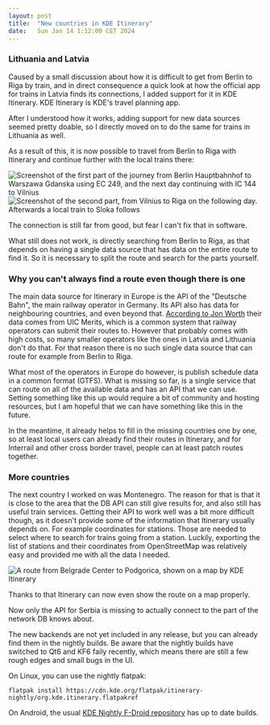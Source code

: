 ```yaml
---
layout: post
title:  "New countries in KDE Itinerary"
date:   Sun Jan 14 1:12:00 CET 2024
---
```


### Lithuania and Latvia

Caused by a small discussion about how it is difficult to get from Berlin to Riga by train,
and in direct consequence a quick look at how the official app for trains in Latvia finds its connections, I added support for it in KDE Itinerary.
KDE Itinerary is KDE's travel planning app.

After I understood how it works, adding support for new data sources seemed pretty doable, so I directly moved on to do the same for trains in Lithuania as well.

As a result of this, it is now possible to travel from Berlin to Riga with Itinerary and continue further with the local trains there:

<div class="post-img-right">
<img class="post-img" alt="Screenshot of the first part of the journey from Berlin Hauptbahnhof to Warszawa Gdanska using EC 249, and the next day continuing with IC 144 to Vilnius" src="/img/itinerary/part1.png">
<img class="post-img" alt="Screenshot of the second part, from Vilnius to Riga on the following day. Afterwards a local train to Sloka follows" src="/img/itinerary/part2.png">
</div>

The connection is still far from good, but fear I can't fix that in software.

What still does not work, is directly searching from Berlin to Riga, as that depends on having a single data source that has data on the entire route to find it.
So it is necessary to split the route and search for the parts yourself.

### Why you can't always find a route even though there is one

The main data source for Itinerary in Europe is the API of the "Deutsche Bahn", the main railway operator in Germany.
Its API also has data for neighbouring countries, and even beyond that.
[According to Jon Worth](https://jonworth.eu/how-to-actually-build-europe-wide-multimodal-public-transport-booking-platforms/) their data comes from UIC Merits, which is a common system that railway operators can submit their routes to.
However that probably comes with high costs, so many smaller operators like the ones in Latvia and Lithuania don't do that.
For that reason there is no such single data source that can route for example from Berlin to Riga.

What most of the operators in Europe do however, is publish schedule data in a common format (GTFS).
What is missing so far, is a single service that can route on all of the available data and has an API that we can use.
Setting something like this up would require a bit of community and hosting resources, but I am hopeful that we can have something like this in the future.

In the meantime, it already helps to fill in the missing countries one by one, so at least local users can already find their routes in Itinerary, and for Interrail and other cross border travel, people can at least patch routes together.

### More countries
The next country I worked on was Montenegro. The reason for that is that it is close to the area that the DB API can still give results for, and also still has useful train services.
Getting their API to work well was a bit more difficult though, as it doesn't provide some of the information that Itinerary usually depends on.
For example coordinates for stations. Those are needed to select where to search for trains going from a station.
Luckily, exporting the list of stations and their coordinates from OpenStreetMap was relatively easy and provided me with all the data I needed.

<img class="post-img post-img-right" alt="A route from Belgrade Center to Podgorica, shown on a map by KDE Itinerary" src="/img/itinerary/montenegro.png">

Thanks to that Itinerary can now even show the route on a map properly.

Now only the API for Serbia is missing to actually connect to the part of the network DB knows about.

The new backends are not yet included in any release, but you can already find them in the nightly builds.
Be aware that the nightly builds have switched to Qt6 and KF6 faily recently, which means there are still a few rough edges and small bugs in the UI.

On Linux, you can use the nightly flatpak:
```
flatpak install https://cdn.kde.org/flatpak/itinerary-nightly/org.kde.itinerary.flatpakref
```

On Android, the usual [KDE Nightly F-Droid repository](https://community.kde.org/Android/F-Droid#KDE_F-Droid_Nightly_Build_Repository) has up to date builds.
